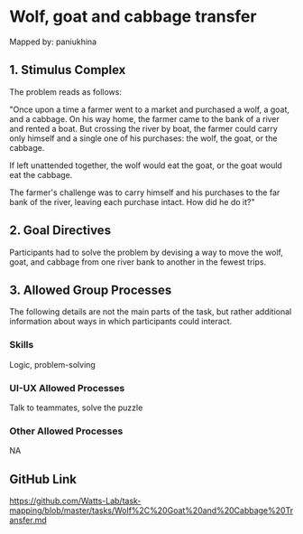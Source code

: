 # Wolf, goat and cabbage transfer

Mapped by: paniukhina 

## 1. Stimulus Complex 
The problem reads as follows:

"Once upon a time a farmer went to a market and purchased a wolf, a goat, and a cabbage. On his way home, the farmer came to the bank of a river and rented a boat. But crossing the river by boat, the farmer could carry only himself and a single one of his purchases: the wolf, the goat, or the cabbage.

If left unattended together, the wolf would eat the goat, or the goat would eat the cabbage.

The farmer's challenge was to carry himself and his purchases to the far bank of the river, leaving each purchase intact. How did he do it?"

## 2. Goal Directives 
Participants had to solve the problem by devising a way to move the wolf, goat, and cabbage from one river bank to another in the fewest trips.

## 3. Allowed Group Processes 
The following details are not the main parts of the task, but rather additional information about ways in which participants could interact.

### Skills 
Logic, problem-solving

### UI-UX Allowed Processes
Talk to teammates, solve the puzzle

### Other Allowed Processes
NA

## GitHub Link 
https://github.com/Watts-Lab/task-mapping/blob/master/tasks/Wolf%2C%20Goat%20and%20Cabbage%20Transfer.md
